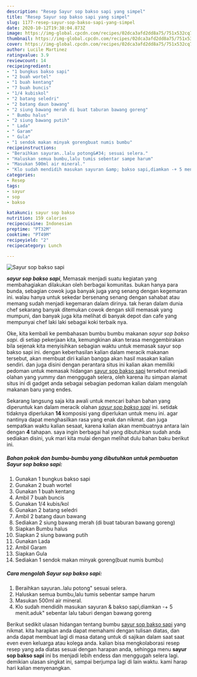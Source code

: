 ```yaml
---
description: "Resep Sayur sop bakso sapi yang simpel"
title: "Resep Sayur sop bakso sapi yang simpel"
slug: 1177-resep-sayur-sop-bakso-sapi-yang-simpel
date: 2020-10-12T19:38:04.873Z
image: https://img-global.cpcdn.com/recipes/02dca3afd2dd8a75/751x532cq70/sayur-sop-bakso-sapi-foto-resep-utama.jpg
thumbnail: https://img-global.cpcdn.com/recipes/02dca3afd2dd8a75/751x532cq70/sayur-sop-bakso-sapi-foto-resep-utama.jpg
cover: https://img-global.cpcdn.com/recipes/02dca3afd2dd8a75/751x532cq70/sayur-sop-bakso-sapi-foto-resep-utama.jpg
author: Lucile Martinez
ratingvalue: 3.9
reviewcount: 14
recipeingredient:
- "1 bungkus bakso sapi"
- "2 buah wortel"
- "1 buah kentang"
- "7 buah buncis"
- "1/4 kubiskol"
- "2 batang seledri"
- "2 batang daun bawang"
- "2 siung bawang merah di buat taburan bawang goreng"
- " Bumbu halus"
- "2 siung bawang putih"
- " Lada"
- " Garam"
- " Gula"
- "1 sendok makan minyak gorengbuat numis bumbu"
recipeinstructions:
- "Beraihkan sayuran..lalu potong&#34; sesuai selera."
- "Haluskan semua bumbu,lalu tumis sebentar sampe harum"
- "Masukan 500ml air mineral."
- "Klo sudah mendidih masukan sayuran &amp; bakso sapi,diamkan -+ 5 menit.aduk&#34; sebentar lalu taburi dengan bawang goreng"
categories:
- Resep
tags:
- sayur
- sop
- bakso

katakunci: sayur sop bakso 
nutrition: 159 calories
recipecuisine: Indonesian
preptime: "PT32M"
cooktime: "PT49M"
recipeyield: "2"
recipecategory: Lunch

---
```



![Sayur sop bakso sapi](https://img-global.cpcdn.com/recipes/02dca3afd2dd8a75/751x532cq70/sayur-sop-bakso-sapi-foto-resep-utama.jpg)

<b><i>sayur sop bakso sapi</i></b>, Memasak menjadi suatu kegiatan yang membahagiakan dilakukan oleh berbagai komunitas. bukan hanya para bunda, sebagian cowok juga banyak juga yang senang dengan kegemaran ini. walau hanya untuk sekedar bersenang senang dengan sahabat atau memang sudah menjadi kegemaran dalam dirinya. tak heran dalam dunia chef sekarang banyak ditemukan cowok dengan skill memasak yang mumpuni, dan banyak juga kita melihat di banyak depot dan cafe yang mempunyai chef laki laki sebagai koki terbaik nya.

Oke, kita kembali ke pembahasan bumbu bumbu makanan <i>sayur sop bakso sapi</i>. di setiap pekerjaan kita, kemungkinan akan terasa menggembirakan bila sejenak kita menyisihkan sebagian waktu untuk memasak sayur sop bakso sapi ini. dengan keberhasilan kalian dalam meracik makanan tersebut, akan membuat diri kalian bangga akan hasil masakan kalian sendiri. dan juga disini dengan perantara situs ini kalian akan memiliki pedoman untuk memasak hidangan <u>sayur sop bakso sapi</u> tersebut menjadi olahan yang yummy dan menggugah selera, oleh karena itu simpan alamat situs ini di gadget anda sebagai sebagian pedoman kalian dalam mengolah makanan baru yang endes.




Sekarang langsung saja kita awali untuk mencari bahan bahan yang diperuntuk kan dalam meracik olahan <u><i>sayur sop bakso sapi</i></u> ini. setidak tidaknya diperlukan <b>14</b> komposisi yang diperlukan untuk menu ini. agar nantinya dapat menghasilkan rasa yang enak dan nikmat. dan juga sempatkan waktu kalian sesaat, karena kalian akan membuatnya antara lain dengan <b>4</b> tahapan. saya ingin berbagai hal yang dibutuhkan sudah anda sediakan disini, yuk mari kita mulai dengan melihat dulu bahan baku berikut ini.

<!--inarticleads1-->

##### Bahan pokok dan bumbu-bumbu yang dibutuhkan untuk pembuatan Sayur sop bakso sapi:

1. Gunakan 1 bungkus bakso sapi
1. Gunakan 2 buah wortel
1. Gunakan 1 buah kentang
1. Ambil 7 buah buncis
1. Gunakan 1/4 kubis/kol
1. Gunakan 2 batang seledri
1. Ambil 2 batang daun bawang
1. Sediakan 2 siung bawang merah (di buat taburan bawang goreng)
1. Siapkan  Bumbu halus
1. Siapkan 2 siung bawang putih
1. Gunakan  Lada
1. Ambil  Garam
1. Siapkan  Gula
1. Sediakan 1 sendok makan minyak goreng(buat numis bumbu)




<!--inarticleads2-->

##### Cara mengolah Sayur sop bakso sapi:

1. Beraihkan sayuran..lalu potong&#34; sesuai selera.
1. Haluskan semua bumbu,lalu tumis sebentar sampe harum
1. Masukan 500ml air mineral.
1. Klo sudah mendidih masukan sayuran &amp; bakso sapi,diamkan -+ 5 menit.aduk&#34; sebentar lalu taburi dengan bawang goreng




Berikut sedikit ulasan hidangan tentang bumbu <u>sayur sop bakso sapi</u> yang nikmat. kita harapkan anda dapat memahami dengan tulisan diatas, dan anda dapat membuat lagi di masa datang untuk di sajikan dalam saat saat even even keluarga atau kolega anda. kalian bisa mengkolaborasi resep resep yang ada diatas sesuai dengan harapan anda, sehingga menu <b>sayur sop bakso sapi</b> ini bs menjadi lebih endess dan menggugah selera lagi. demikian ulasan singkat ini, sampai berjumpa lagi di lain waktu. kami harap hari kalian menyenangkan.
